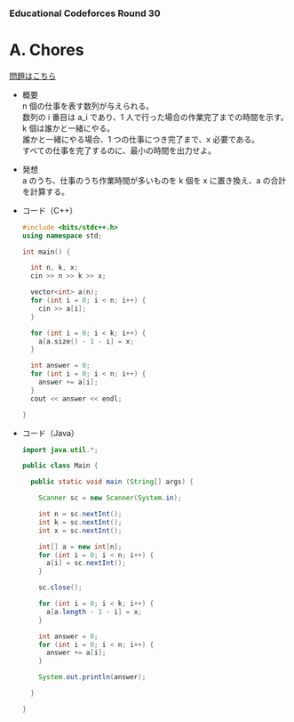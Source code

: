 ### Educational Codeforces Round 30

# A. Chores

  [問題はこちら](https://codeforces.com/problemset/problem/873/A)
  
- 概要<br>
  n 個の仕事を表す数列が与えられる。<br>
  数列の i 番目は a_i であり、1 人で行った場合の作業完了までの時間を示す。<br>
  k 個は誰かと一緒にやる。<br>
  誰かと一緒にやる場合、1 つの仕事につき完了まで、x 必要である。<br>
  すべての仕事を完了するのに、最小の時間を出力せよ。
  
  
- 発想<br>
  a のうち、仕事のうち作業時間が多いものを k 個を x に置き換え、a の合計を計算する。<br>
  
  
- コード（C++）

  ```cpp
  #include <bits/stdc++.h>
  using namespace std;

  int main() {

    int n, k, x;
    cin >> n >> k >> x;

    vector<int> a(n);
    for (int i = 0; i < n; i++) {
      cin >> a[i];
    }

    for (int i = 0; i < k; i++) {
      a[a.size() - 1 - i] = x;
    }

    int answer = 0;
    for (int i = 0; i < n; i++) {
      answer += a[i];
    }
    cout << answer << endl;

  }
  ```
  
- コード（Java）

  ```java
  import java.util.*;

  public class Main {

    public static void main (String[] args) {

      Scanner sc = new Scanner(System.in);

      int n = sc.nextInt();
      int k = sc.nextInt();
      int x = sc.nextInt();

      int[] a = new int[n];
      for (int i = 0; i < n; i++) {
        a[i] = sc.nextInt();
      }

      sc.close();

      for (int i = 0; i < k; i++) {
        a[a.length - 1 - i] = x;
      }

      int answer = 0;
      for (int i = 0; i < n; i++) {
        answer += a[i];
      }

      System.out.println(answer);

    }

  }
  ```
    